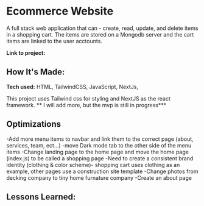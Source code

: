 # Ecommerce Website

A full stack web application that can - create, read, update, and delete items in a shopping cart. The items are stored on a Mongodb server and the cart items are linked to the user acctounts.

**Link to project:**

<!-- ![alt tag]() need to add a photo link here  -->

## How It's Made:

**Tech used:** HTML, TailwindCSS, JavaScript, NextJs,

This project uses Tailwind css for styling and NextJS as the react framework. ** I will add more, but the mvp is still in progress\***

<!-- Here's where you can go to town on how you actually built this thing. Write as much as you can here, it's totally fine if it's not too much just make sure you write *something*. If you don't have too much experience on your resume working on the front end that's totally fine. This is where you can really show off your passion and make up for that ten fold. -->

## Optimizations

-Add more menu items to navbar and link them to the correct page (about, services, team, ect...)
-move Dark mode tab to the other side of the menu items
-Change landing page to the home page and move the home page (index.js) to be called a shopping page
-Need to create a consistent brand identity (clothing & color scheme)- shopping cart uses clothing as an example, other pages use a construction site template
-Change photos from decking company to tiny home furnature company
-Create an about page

## Lessons Learned:

<!-- No matter what your experience level, being an engineer means continuously learning. Every time you build something you always have those *whoa this is awesome* or *fuck yeah I did it!* moments. This is where you should share those moments! Recruiters and interviewers love to see that you're self-aware and passionate about growing. -->

<!-- ## Examples:
Take a look at these couple examples that I have in my own portfolio:

**Palettable:** https://github.com/alecortega/palettable

**Twitter Battle:** https://github.com/alecortega/twitter-battle

**Patch Panel:** https://github.com/alecortega/patch-panel -->
